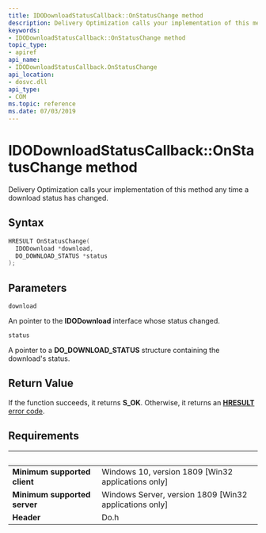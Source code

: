 ```yaml
---
title: IDODownloadStatusCallback::OnStatusChange method
description: Delivery Optimization calls your implementation of this method any time a download status has changed.
keywords:
- IDODownloadStatusCallback::OnStatusChange method
topic_type:
- apiref
api_name:
- IDODownloadStatusCallback.OnStatusChange
api_location:
- dosvc.dll
api_type:
- COM
ms.topic: reference
ms.date: 07/03/2019
---
```


# IDODownloadStatusCallback::OnStatusChange method

Delivery Optimization calls your implementation of this method any time a download status has changed.

## Syntax

```cpp
HRESULT OnStatusChange(
  IDODownload *download,
  DO_DOWNLOAD_STATUS *status
);
```

## Parameters

`download`

An pointer to the **IDODownload** interface whose status changed.

`status`

A pointer to a **DO_DOWNLOAD_STATUS** structure containing the download's status.

## Return Value

If the function succeeds, it returns **S_OK**. Otherwise, it returns an [**HRESULT**](/windows/desktop/com/structure-of-com-error-codes) [error code](/windows/desktop/com/com-error-codes-10).

## Requirements

| &nbsp; | &nbsp; |
| ---- |:---- |
| **Minimum supported client** | Windows 10, version 1809 \[Win32 applications only\] |
| **Minimum supported server** | Windows Server, version 1809 \[Win32 applications only\] |
| **Header** | Do.h |
